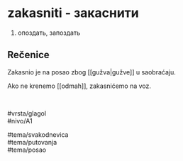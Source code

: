 # zakasniti - закаснити

1. опоздать, запоздать

## Rečenice

Zakasnio je na posao zbog [[gužva|gužve]] u saobraćaju.  

Ako ne krenemo [[odmah]], zakasnićemo na voz.

<br>

#vrsta/glagol  
#nivo/A1  

#tema/svakodnevica  
#tema/putovanja  
#tema/posao  
